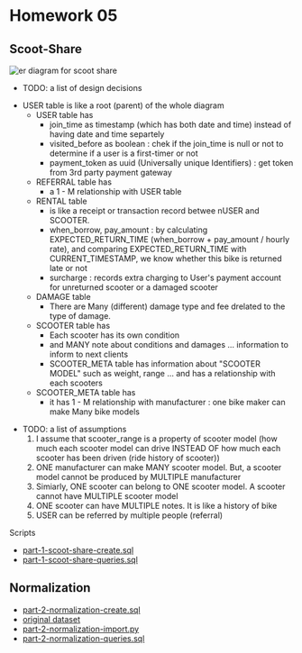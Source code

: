 # Homework 05

## Scoot-Share

![er diagram for scoot share](https://user-images.githubusercontent.com/29666846/48714100-f1194680-ebdf-11e8-97e9-b6c4d988ad72.jpeg)

* TODO: a list of design decisions
- USER table is like a root (parent) of the whole diagram
    - USER table has
        - join_time as timestamp (which has both date and time) instead of having date and time separtely
        - visited_before as boolean : chek if the join_time is null or not to determine if a user is a first-timer or not
        - payment_token as uuid (Universally unique Identifiers) : get token from 3rd party payment gateway
    - REFERRAL table has
        - a 1 - M relationship with USER table
    - RENTAL table
        - is like a receipt or transaction record betwee nUSER and SCOOTER.
        - when_borrow, pay_amount : by calculating EXPECTED_RETURN_TIME (when_borrow + pay_amount / hourly rate), 
            and comparing EXPECTED_RETURN_TIME with CURRENT_TIMESTAMP, we know whether this bike is returned late or not
        - surcharge : records extra charging to User's payment account for unreturned scooter or a damaged scooter
    - DAMAGE table
        - There are Many (different) damage type and fee drelated to the type of damage.
    - SCOOTER table has
        - Each scooter has its own condition
        - and MANY note about conditions and damages ... information to inform to next clients
        - SCOOTER_META table has information about "SCOOTER MODEL" such as
        weight, range ... and has a relationship with each scooters
    - SCOOTER_META table has
        - it has 1 - M relationship with manufacturer : one bike maker can make Many bike models

* TODO: a list of assumptions
    1) I assume that scooter_range is a property of scooter model (how much each scooter model can drive INSTEAD OF how much each scooter has been driven (ride history of scooter))
    2) ONE manufacturer can make MANY scooter model. But, a scooter model cannot be produced by MULTIPLE manufacturer
    3) Simiarly, ONE scooter can belong to ONE scooter model. A scooter cannot have MULTIPLE scooter model
    4) ONE scooter can have MULTIPLE notes. It is like a history of bike
    5) USER can be referred by multiple people (referral)

Scripts

* [part-1-scoot-share-create.sql](part-1-scoot-share-create.sql)
* [part-1-scoot-share-queries.sql](part-1-scoot-share-queries.sql)

## Normalization

* [part-2-normalization-create.sql](part-2-normalization-create.sql)
* [original dataset](movie_data.csv)
* [part-2-normalization-import.py](part-2-normalization-import.py)
* [part-2-normalization-queries.sql](part-2-normalization-queries.sql)

